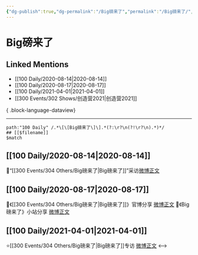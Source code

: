 ```yaml
---
{"dg-publish":true,"dg-permalink":"/Big磅来了","permalink":"/Big磅来了/","created":"2023-04-07T11:44:09.000+08:00","updated":"2023-04-10T16:51:32.000+08:00"}
---
```


# Big磅来了

## Linked Mentions
- [[100 Daily/2020-08-14\|2020-08-14]]
- [[100 Daily/2020-08-17\|2020-08-17]]
- [[100 Daily/2021-04-01\|2021-04-01]]
- [[300 Events/302 Shows/创造营2021\|创造营2021]]

{ .block-language-dataview}

---

```expander
path:"100 Daily" /.*\[\[Big磅来了\]\].*(?:\r?\n(?!\r?\n).*)*/
## [[$filename]]
$match
```
## [[100 Daily/2020-08-14\|2020-08-14]]
🌠“[[300 Events/304 Others/Big磅来了\|Big磅来了]]”采访[微博正文](https://m.weibo.cn/6466290670/4537763430401528)
## [[100 Daily/2020-08-17\|2020-08-17]]
🌟《[[300 Events/304 Others/Big磅来了\|Big磅来了]]》官博分享 [微博正文](https://m.weibo.cn/6466290670/4538896463434142)
🌟《Big磅来了》小站分享 [微博正文](https://m.weibo.cn/6466290670/4538840662935259)
## [[100 Daily/2021-04-01\|2021-04-01]]
⭐[[300 Events/304 Others/Big磅来了\|Big磅来了]]专访 [微博正文](https://m.weibo.cn/6466290670/4621086300047349)
<-->